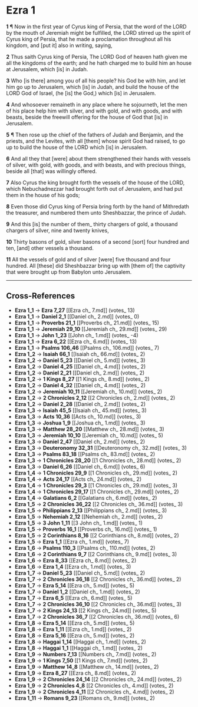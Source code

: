 # Ezra 1

**1** ¶ Now in the first year of Cyrus king of Persia, that the word of the LORD by the mouth of Jeremiah might be fulfilled, the LORD stirred up the spirit of Cyrus king of Persia, that he made a proclamation throughout all his kingdom, and [put it] also in writing, saying,

**2** Thus saith Cyrus king of Persia, The LORD God of heaven hath given me all the kingdoms of the earth; and he hath charged me to build him an house at Jerusalem, which [is] in Judah.

**3** Who [is there] among you of all his people? his God be with him, and let him go up to Jerusalem, which [is] in Judah, and build the house of the LORD God of Israel, (he [is] the God,) which [is] in Jerusalem.

**4** And whosoever remaineth in any place where he sojourneth, let the men of his place help him with silver, and with gold, and with goods, and with beasts, beside the freewill offering for the house of God that [is] in Jerusalem.

**5** ¶ Then rose up the chief of the fathers of Judah and Benjamin, and the priests, and the Levites, with all [them] whose spirit God had raised, to go up to build the house of the LORD which [is] in Jerusalem.

**6** And all they that [were] about them strengthened their hands with vessels of silver, with gold, with goods, and with beasts, and with precious things, beside all [that] was willingly offered.

**7** Also Cyrus the king brought forth the vessels of the house of the LORD, which Nebuchadnezzar had brought forth out of Jerusalem, and had put them in the house of his gods;

**8** Even those did Cyrus king of Persia bring forth by the hand of Mithredath the treasurer, and numbered them unto Sheshbazzar, the prince of Judah.

**9** And this [is] the number of them_ thirty chargers of gold, a thousand chargers of silver, nine and twenty knives,

**10** Thirty basons of gold, silver basons of a second [sort] four hundred and ten, [and] other vessels a thousand.

**11** All the vessels of gold and of silver [were] five thousand and four hundred. All [these] did Sheshbazzar bring up with [them of] the captivity that were brought up from Babylon unto Jerusalem.

---

## Cross-References

- **Ezra 1_1** → **Ezra 7_27** [[Ezra ch_ 7.md]] (votes_ 13)
- **Ezra 1_1** → **Daniel 2_1** [[Daniel ch_ 2.md]] (votes_ 0)
- **Ezra 1_1** → **Proverbs 21_1** [[Proverbs ch_ 21.md]] (votes_ 15)
- **Ezra 1_1** → **Jeremiah 29_10** [[Jeremiah ch_ 29.md]] (votes_ 29)
- **Ezra 1_1** → **John 1_23** [[John ch_ 1.md]] (votes_ -4)
- **Ezra 1_1** → **Ezra 6_22** [[Ezra ch_ 6.md]] (votes_ 13)
- **Ezra 1_1** → **Psalms 106_46** [[Psalms ch_ 106.md]] (votes_ 7)
- **Ezra 1_2** → **Isaiah 66_1** [[Isaiah ch_ 66.md]] (votes_ 2)
- **Ezra 1_2** → **Daniel 5_23** [[Daniel ch_ 5.md]] (votes_ 3)
- **Ezra 1_2** → **Daniel 4_25** [[Daniel ch_ 4.md]] (votes_ 2)
- **Ezra 1_2** → **Daniel 2_21** [[Daniel ch_ 2.md]] (votes_ 2)
- **Ezra 1_2** → **1 Kings 8_27** [[1 Kings ch_ 8.md]] (votes_ 2)
- **Ezra 1_2** → **Daniel 4_32** [[Daniel ch_ 4.md]] (votes_ 2)
- **Ezra 1_2** → **Jeremiah 10_11** [[Jeremiah ch_ 10.md]] (votes_ 2)
- **Ezra 1_2** → **2 Chronicles 2_12** [[2 Chronicles ch_ 2.md]] (votes_ 2)
- **Ezra 1_2** → **Daniel 2_28** [[Daniel ch_ 2.md]] (votes_ 2)
- **Ezra 1_3** → **Isaiah 45_5** [[Isaiah ch_ 45.md]] (votes_ 3)
- **Ezra 1_3** → **Acts 10_36** [[Acts ch_ 10.md]] (votes_ 3)
- **Ezra 1_3** → **Joshua 1_9** [[Joshua ch_ 1.md]] (votes_ 3)
- **Ezra 1_3** → **Matthew 28_20** [[Matthew ch_ 28.md]] (votes_ 3)
- **Ezra 1_3** → **Jeremiah 10_10** [[Jeremiah ch_ 10.md]] (votes_ 5)
- **Ezra 1_3** → **Daniel 2_47** [[Daniel ch_ 2.md]] (votes_ 2)
- **Ezra 1_3** → **Deuteronomy 32_31** [[Deuteronomy ch_ 32.md]] (votes_ 3)
- **Ezra 1_3** → **Psalms 83_18** [[Psalms ch_ 83.md]] (votes_ 2)
- **Ezra 1_3** → **1 Chronicles 28_20** [[1 Chronicles ch_ 28.md]] (votes_ 2)
- **Ezra 1_3** → **Daniel 6_26** [[Daniel ch_ 6.md]] (votes_ 6)
- **Ezra 1_4** → **1 Chronicles 29_9** [[1 Chronicles ch_ 29.md]] (votes_ 2)
- **Ezra 1_4** → **Acts 24_17** [[Acts ch_ 24.md]] (votes_ 2)
- **Ezra 1_4** → **1 Chronicles 29_3** [[1 Chronicles ch_ 29.md]] (votes_ 3)
- **Ezra 1_4** → **1 Chronicles 29_17** [[1 Chronicles ch_ 29.md]] (votes_ 2)
- **Ezra 1_4** → **Galatians 6_2** [[Galatians ch_ 6.md]] (votes_ 2)
- **Ezra 1_5** → **2 Chronicles 36_22** [[2 Chronicles ch_ 36.md]] (votes_ 3)
- **Ezra 1_5** → **Philippians 2_13** [[Philippians ch_ 2.md]] (votes_ 3)
- **Ezra 1_5** → **Nehemiah 2_12** [[Nehemiah ch_ 2.md]] (votes_ 2)
- **Ezra 1_5** → **3 John 1_11** [[3 John ch_ 1.md]] (votes_ 1)
- **Ezra 1_5** → **Proverbs 16_1** [[Proverbs ch_ 16.md]] (votes_ 1)
- **Ezra 1_5** → **2 Corinthians 8_16** [[2 Corinthians ch_ 8.md]] (votes_ 2)
- **Ezra 1_5** → **Ezra 1_1** [[Ezra ch_ 1.md]] (votes_ 7)
- **Ezra 1_6** → **Psalms 110_3** [[Psalms ch_ 110.md]] (votes_ 2)
- **Ezra 1_6** → **2 Corinthians 9_7** [[2 Corinthians ch_ 9.md]] (votes_ 3)
- **Ezra 1_6** → **Ezra 8_33** [[Ezra ch_ 8.md]] (votes_ 2)
- **Ezra 1_6** → **Ezra 1_4** [[Ezra ch_ 1.md]] (votes_ 3)
- **Ezra 1_7** → **Daniel 5_23** [[Daniel ch_ 5.md]] (votes_ 2)
- **Ezra 1_7** → **2 Chronicles 36_18** [[2 Chronicles ch_ 36.md]] (votes_ 2)
- **Ezra 1_7** → **Ezra 5_14** [[Ezra ch_ 5.md]] (votes_ 5)
- **Ezra 1_7** → **Daniel 1_2** [[Daniel ch_ 1.md]] (votes_ 2)
- **Ezra 1_7** → **Ezra 6_5** [[Ezra ch_ 6.md]] (votes_ 5)
- **Ezra 1_7** → **2 Chronicles 36_10** [[2 Chronicles ch_ 36.md]] (votes_ 3)
- **Ezra 1_7** → **2 Kings 24_13** [[2 Kings ch_ 24.md]] (votes_ 5)
- **Ezra 1_7** → **2 Chronicles 36_7** [[2 Chronicles ch_ 36.md]] (votes_ 6)
- **Ezra 1_8** → **Ezra 5_14** [[Ezra ch_ 5.md]] (votes_ 5)
- **Ezra 1_8** → **Ezra 1_11** [[Ezra ch_ 1.md]] (votes_ 2)
- **Ezra 1_8** → **Ezra 5_16** [[Ezra ch_ 5.md]] (votes_ 2)
- **Ezra 1_8** → **Haggai 1_14** [[Haggai ch_ 1.md]] (votes_ 2)
- **Ezra 1_8** → **Haggai 1_1** [[Haggai ch_ 1.md]] (votes_ 2)
- **Ezra 1_9** → **Numbers 7_13** [[Numbers ch_ 7.md]] (votes_ 2)
- **Ezra 1_9** → **1 Kings 7_50** [[1 Kings ch_ 7.md]] (votes_ 2)
- **Ezra 1_9** → **Matthew 14_8** [[Matthew ch_ 14.md]] (votes_ 2)
- **Ezra 1_9** → **Ezra 8_27** [[Ezra ch_ 8.md]] (votes_ 2)
- **Ezra 1_9** → **2 Chronicles 24_14** [[2 Chronicles ch_ 24.md]] (votes_ 2)
- **Ezra 1_9** → **2 Chronicles 4_8** [[2 Chronicles ch_ 4.md]] (votes_ 2)
- **Ezra 1_9** → **2 Chronicles 4_11** [[2 Chronicles ch_ 4.md]] (votes_ 2)
- **Ezra 1_11** → **Romans 9_23** [[Romans ch_ 9.md]] (votes_ 2)
